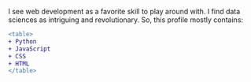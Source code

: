 I see web development as a favorite skill to play around with. I find data sciences as intriguing and revolutionary.
So, this profile mostly contains:
```diff
<table>
+ Python
+ JavaScript
+ CSS
+ HTML
</table>
```
